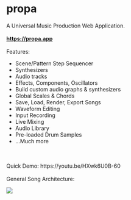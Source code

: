 # propa
A Universal Music Production Web Application.
<br><br>
<b>https://propa.app</b>
<br><br>
Features:
<ul>
  <li>Scene/Pattern Step Sequencer</li>
  <li>Synthesizers</li>
  <li>Audio tracks</li>
  <li>Effects, Components, Oscillators</li>
  <li>Build custom audio graphs & synthesizers</li>
  <li>Global Scales & Chords</li>
  <li>Save, Load, Render, Export Songs</li>
  <li>Waveform Editing</li>
  <li>Input Recording</li>
  <li>Live Mixing</li>
  <li>Audio Library</li>
  <li>Pre-loaded Drum Samples</li>
  <li>...Much more</li>
</ul>
<br><br>
Quick Demo:
https://youtu.be/HXwk6U0B-60
<br><br>
General Song Architecture:

<image src="doc/song arch.jpg"></img>
